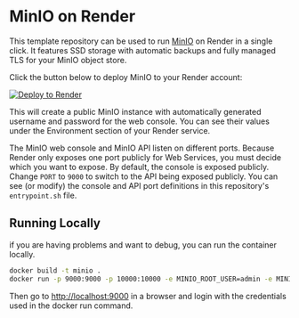 # MinIO on Render

This template repository can be used to run [MinIO](https://min.io) on Render in a single click. It features SSD storage with automatic backups and fully managed TLS for your MinIO object store.

Click the button below to deploy MinIO to your Render account:

[![Deploy to Render](http://render.com/images/deploy-to-render-button.svg)](https://dashboard.render.com/iac/new?repoOwner=render-examples&repoName=minio&branch=master&provider=GITHUB)

This will create a public MinIO instance with automatically generated username and password for the web console. You can see their values under the Environment section of your Render service.

The MinIO web console and MinIO API listen on different ports. Because Render only exposes one port publicly for Web Services, you must decide which you want to expose. By default, the console is exposed publicly. Change `PORT` to `9000` to switch to the API being exposed publicly. You can see (or modify) the console and API port definitions in this repository's `entrypoint.sh` file.

## Running Locally

if you are having problems and want to debug, you can run the container locally.

```bash
docker build -t minio .
docker run -p 9000:9000 -p 10000:10000 -e MINIO_ROOT_USER=admin -e MINIO_ROOT_PASSWORD=secretpwd minio
```

Then go to [http://localhost:9000](http://localhost:9000) in a browser and login with the credentials used in the docker run command.
